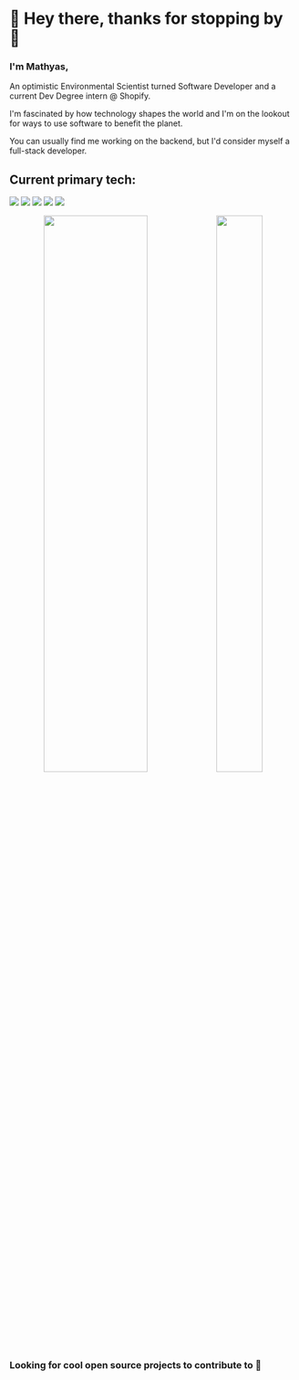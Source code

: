 # 🌊 Hey there, thanks for stopping by 🌊

### I'm Mathyas,

An optimistic Environmental Scientist turned Software Developer and a current Dev Degree intern @ Shopify.

I'm fascinated by how technology shapes the world and I'm on the lookout for ways to use software to benefit the planet.

You can usually find me working on the backend, but I'd consider myself a full-stack developer. 

## Current primary tech:
<img src="https://img.shields.io/badge/Ruby-CC342D?style=for-the-badge&logo=ruby&logoColor=white"> <img src="https://img.shields.io/badge/Ruby_on_Rails-CC0000?style=for-the-badge&logo=ruby-on-rails&logoColor=white"> <img src="https://img.shields.io/badge/GraphQL-ea6fb8?style=for-the-badge&logo=graphQL&logoColor=white"> <img src="https://img.shields.io/badge/React-20232A?style=for-the-badge&logo=react&logoColor=61DAFB"> <img src="https://img.shields.io/badge/TypeScript-007ACC?style=for-the-badge&logo=typescript&logoColor=white">

<p align="center">
  <img height="50%" width="60%" src="https://github-readme-stats-git-master-mathyasps-projects.vercel.app/api?username=mathyasp&show_icons=true&count_private=true&theme=bear&hide_border=true&hide=stars&bg_color=00000000"><img height="50%" width="40%" src="https://github-readme-stats-git-master-mathyasps-projects.vercel.app/api/top-langs/?username=mathyasp&layout=compact&count_private=true&hide_border=true&theme=bear&bg_color=00000000&langs_count=5&hide=html">
</p>

</br>

### Looking for cool open source projects to contribute to 👀
